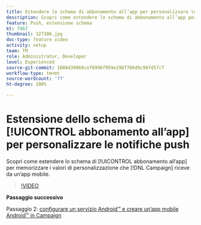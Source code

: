 ```yaml
---
title: Estendere lo schema di abbonamento all’app per personalizzare le notifiche push
description: Scopri come estendere lo schema di abbonamento all’app per memorizzare i valori di personalizzazione che Campaign riceve da un’app mobile.
feature: Push, estensione schema
kt: 7967
thumbnail: 327306.jpg
doc-type: feature video
activity: setup
team: TM
role: Administrator, Developer
level: Experienced
source-git-commit: 1608439868cef8996f959e298f786d9c90fd57c7
workflow-type: tm+mt
source-wordcount: '77'
ht-degree: 100%

---
```



# Estensione dello schema di [!UICONTROL abbonamento all’app] per personalizzare le notifiche push

Scopri come estendere lo schema di [!UICONTROL abbonamento all’app] per memorizzare i valori di personalizzazione che [!DNL Campaign] riceve da un’app mobile.

>[!VIDEO](https://video.tv.adobe.com/v/327306?quality=12)

**Passaggio successivo**

Passaggio 2: [configurare un servizio Android™ e creare un’app mobile Android™ in Campaign](/help/tutorial-get-started-with-push-notifications-for-android/configure-an-android-service-in-campaign.md)
